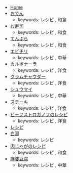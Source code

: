 - [Home](https://github.com/kyanny-corp-enterprise-cloud-testing/zd-2170902/wiki/Home)
- [おでん](https://github.com/kyanny-corp-enterprise-cloud-testing/zd-2170902/wiki/おでん)
  - keywords: レシピ , 和食
- [お寿司](https://github.com/kyanny-corp-enterprise-cloud-testing/zd-2170902/wiki/お寿司)
  - keywords: レシピ , 和食
- [てんぷら](https://github.com/kyanny-corp-enterprise-cloud-testing/zd-2170902/wiki/てんぷら)
  - keywords: レシピ , 和食
- [エビチリ](https://github.com/kyanny-corp-enterprise-cloud-testing/zd-2170902/wiki/エビチリ)
  - keywords: レシピ , 中華
- [カルボナーラ](https://github.com/kyanny-corp-enterprise-cloud-testing/zd-2170902/wiki/カルボナーラ)
  - keywords: レシピ , 洋食
- [クラムチャウダー](https://github.com/kyanny-corp-enterprise-cloud-testing/zd-2170902/wiki/クラムチャウダー)
  - keywords: レシピ , 洋食
- [シュウマイ](https://github.com/kyanny-corp-enterprise-cloud-testing/zd-2170902/wiki/シュウマイ)
  - keywords: レシピ , 中華
- [ステーキ](https://github.com/kyanny-corp-enterprise-cloud-testing/zd-2170902/wiki/ステーキ)
  - keywords: レシピ , 洋食
- [ビーフストロガノフのレシピ](https://github.com/kyanny-corp-enterprise-cloud-testing/zd-2170902/wiki/ビーフストロガノフのレシピ)
  - keywords: レシピ , 洋食
- [レシピ](https://github.com/kyanny-corp-enterprise-cloud-testing/zd-2170902/wiki/レシピ)
- [白湯](https://github.com/kyanny-corp-enterprise-cloud-testing/zd-2170902/wiki/白湯)
  - keywords: レシピ
- [肉じゃがのレシピ](https://github.com/kyanny-corp-enterprise-cloud-testing/zd-2170902/wiki/肉じゃがのレシピ)
  - keywords: レシピ , 和食
- [麻婆豆腐](https://github.com/kyanny-corp-enterprise-cloud-testing/zd-2170902/wiki/麻婆豆腐)
  - keywords: レシピ , 中華